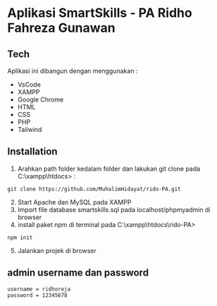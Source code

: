 # Aplikasi SmartSkills - PA Ridho Fahreza Gunawan
<!-- badges -->
## Tech
Aplikasi ini dibangun dengan menggunakan : 
<!-- bold -->
- VsCode  
- XAMPP
- Google Chrome
- HTML
- CSS
- PHP 
- Tailwind

## Installation
1. Arahkan path folder kedalam folder dan lakukan git clone pada C:\xampp\htdocs> : 
```
git clone https://github.com/MuhalimHidayat/rido-PA.git
```
2. Start Apache dan MySQL pada XAMPP
3. Import file database smartskills.sql pada localhost/phpmyadmin di browser
4. install paket npm di terminal pada C:\xampp\htdocs\rido-PA>
```
npm init
```
5. Jalankan projek di browser

## admin username dan password
```
username = ridhoreja
password = 12345678
```



